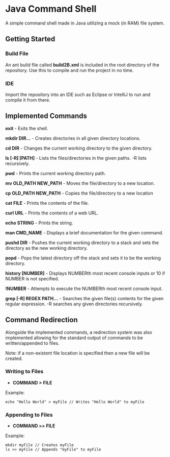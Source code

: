 # Java Command Shell
A simple command shell made in Java utilizing a mock (in RAM) file system. 

## Getting Started

### Build File
An ant build file called **build2B.xml** is included in the root directory of the repository. Use this to compile and run the project in no time.

### IDE
Import the repository into an IDE such as Eclipse or IntelliJ to run and compile it from there.

## Implemented Commands

**exit** - Exits the shell.

**mkdir DIR...** - Creates directories in all given directory locations.

**cd DIR** - Changes the current working directory to the given directory.

**ls [-R] [PATH]** - Lists the files/directories in the given paths. -R lists recursively.

**pwd** - Prints the current working directory path.

**mv OLD_PATH NEW_PATH** - Moves the file/directory to a new location.

**cp OLD_PATH NEW_PATH** - Copies the file/directory to a new location

**cat FILE** - Prints the contents of the file.

**curl URL** - Prints the contents of a web URL.

**echo STRING** - Prints the string.

**man CMD_NAME** - Displays a brief documentation for the given command.

**pushd DIR** - Pushes the current working directory to a stack and sets the directory as the new working directory.

**popd** - Pops the latest directory off the stack and sets it to be the working directory.

**history [NUMBER]** - Displays NUMBERth most recent console inputs or 10 if NUMBER is not specified.

**!NUMBER** - Attempts to execute the NUMBERth most recent console input.

**grep [-R] REGEX PATH...** - Searches the given file(s) contents for the given regular expression. -R searches any given directories recursively.


## Command Redirection
Alongside the implemented commands, a redirection system was also implemented allowing for the standard output of commands to be written/appended to files.

Note: if a non-existent file location is specified then a new file will be created.

### Writing to Files

* **COMMAND > FILE**

Example:
```
echo "Hello World" > myFile // Writes "Hello World" to myFile
```

### Appending to Files

* **COMMAND >> FILE**

Example:
```
mkdir myFile // Creates myFile
ls >> myFile // Appends "myFile" to myFile
```
